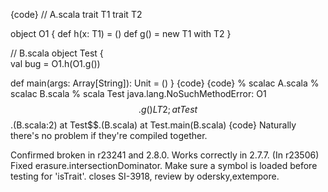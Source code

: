 {code}
// A.scala
trait T1
trait T2

object O1 {
  def h(x: T1) = ()
  def g() = new T1 with T2
}

// B.scala
object Test {  
  val bug = O1.h(O1.g())

  def main(args: Array[String]): Unit = ()
}
{code}
{code}
% scalac A.scala
% scalac B.scala
% scala Test
java.lang.NoSuchMethodError: O1$$.g()LT2;
	at Test$$.<init>(B.scala:2)
	at Test$$.<clinit>(B.scala)
	at Test.main(B.scala)
{code}
Naturally there's no problem if they're compiled together.

Confirmed broken in r23241 and 2.8.0.  Works correctly in 2.7.7.
(In r23506) Fixed erasure.intersectionDominator. Make sure a symbol
is loaded before testing for 'isTrait'. closes SI-3918, review by odersky,extempore.

